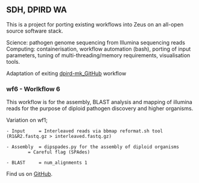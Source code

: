 ## SDH, DPIRD WA

This is a project for porting existing workflows into Zeus on an all-open source software stack.

Science: pathogen genome sequencing from Illumina sequencing reads
Computing: containerisation, workflow automation (bash), porting of input parameters, tuning of multi-threading/memory 
requirements, visualisation tools.

Adaptation of exiting [dpird-mk_GitHub](https://github.com/PawseySC/dpird-mk) workflow

### wf6 - Worlkflow 6 

This workflow is for the assembly, BLAST analysis and mapping of illumina reads for the purpose of diploid pathogen discovery and 
higher organisms. 

Variation on wf1;
	
	- Input		= Interleaved reads via bbmap reformat.sh tool (R1&R2.fastq.gz > interleaved.fastq.gz)
	
	- Assembly 	= dipspades.py for the assembly of diploid organisms
			= Careful flag (SPAdes)
	
	- BLAST		= num_alignments 1  
	
Find us on [GitHub](https://github.com/sdhair/dpird-wf/).
